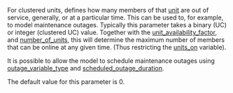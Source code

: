 For clustered units, defines how many members of that [unit](@ref) are out of service, generally, or at a particular time. This can be used to, for example, to model  maintenance outages.  Typically this parameter takes a binary (UC) or integer (clustered UC) value. Together with the [unit\_availability\_factor](@ref), and [number\_of\_units](@ref), this will determine the maximum number of members that can be online at any given time. (Thus restricting the [units\_on](@ref) variable). 

It is possible to allow the model to schedule maintenance outages using [outage\_variable\_type](@ref) and [scheduled\_outage\_duration](@ref).

The default value for this parameter is 0.
